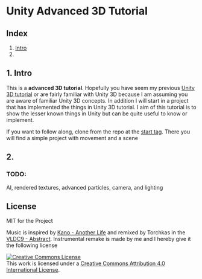 # Unity Advanced 3D Tutorial

## Index

1. [Intro](#intro)
2. 

<a name="intro"></a>

## 1. Intro

This is a **advanced 3D tutorial**. Hopefully you have seem my previous [Unity 3D tutorial](https://github.com/Zeyu-Li/Unity-Tutorial-3D#unity-user-guide) or are fairly familiar with Unity 3D because I am assuming you are aware of familiar Unity 3D concepts. In addition I will start in a project that has implemented the things in Unity 3D tutorial. I aim of this tutorial is to show the lesser known things in Unity but can be quite useful to know or implement. 

If you want to follow along, clone from the repo at the [start tag](). There you will find a simple project with movement and a scene

## 2. 

### TODO:

AI, rendered textures, advanced particles, camera, and lighting

## License

MIT for the Project

Music is inspired by [Kano - Another Life](https://www.youtube.com/watch?v=-zQd6xiGAUo&ab_channel=MAXMELIX) and remixed by Torchkas in the [VLDC9 - Abstract](https://www.smwcentral.net/?p=section&a=details&id=14805). Instrumental remake is made by me and I hereby give it the following license

<a rel="license" href="http://creativecommons.org/licenses/by/4.0/"><img alt="Creative Commons License" style="border-width:0" src="https://i.creativecommons.org/l/by/4.0/88x31.png" /></a><br />This work is licensed under a <a rel="license" href="http://creativecommons.org/licenses/by/4.0/">Creative Commons Attribution 4.0 International License</a>.

